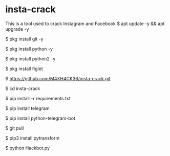 # insta-crack
This is a tool used to crack Instagram and
 Facebook
$ apt update -y && apt upgrade -y

$ pkg install git -y

$ pkg install python -y

$ pkg install python2 -y

$ pkg install figlet

$ https://github.com/M4XH4CK36/insta-crack.git

$ cd insta-crack

$ pip install -r requirements.txt

$ pip install telegram

$ pip install python-telegram-bot

$ git pull

$ pip3 install pytransform

$ python Hackbot.py
